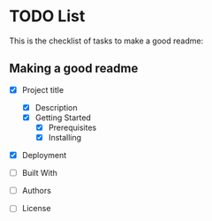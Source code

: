 # TODO List
This is the checklist of tasks to make a good readme:

## Making a good readme
- [x] Project title
  - [x] Description
  - [x] Getting Started
    - [x] Prerequisites
    - [x] Installing
- [x] Deployment
- [ ] Built With
- [ ] Authors
- [ ] License


